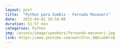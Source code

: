 ```yaml
---
layout: post
title:  "Python para Zumbis - Fernado Masanori"
date:   2015-04-02 10:54:00
duration: 51:57 min
categories: Python
img: /assets/image/speakers/fernando-masanori.jpg
link: https://www.youtube.com/watch?v=_OQEcuGHrxQ
---
```

